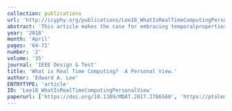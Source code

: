 ```yaml
---
collection: publications
url: 'http://icyphy.org/publications/Lee18_WhatIsRealTimeComputingPersonalView'
abstract: 'This article makes the case for embracing temporalproperties as an integral part of the modelingparadigm in cyber-physical systems design. '
year: '2018'
month: 'April'
pages: '64-72'
number: '2'
volume: '35'
journal: 'IEEE Design & Test'
title: 'What is Real Time Computing?  A Personal View.'
author: 'Edward A. Lee'
ENTRYTYPE: 'article'
ID: 'Lee18_WhatIsRealTimeComputingPersonalView'
paperurl: ['https://doi.org/10.1109/MDAT.2017.2766560', 'https://ptolemy.berkeley.edu/projects/chess/pubs/1192/Lee_WhatIsRealTime_Accepted.pdf']
---
```

